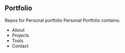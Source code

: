 ## Portfolio

Repos for Personal portfolio
Personal Portfolio contains:
 - About
 - Projects
 - Tools
 - Contact

